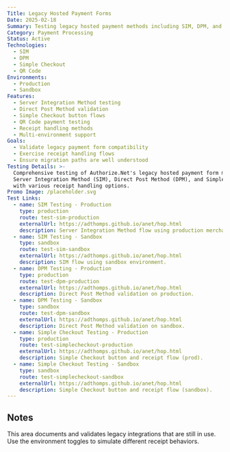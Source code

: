 ```yaml
---
Title: Legacy Hosted Payment Forms
Date: 2025-02-18
Summary: Testing legacy hosted payment methods including SIM, DPM, and Simple Checkout.
Category: Payment Processing
Status: Active
Technologies:
  - SIM
  - DPM
  - Simple Checkout
  - QR Code
Environments:
  - Production
  - Sandbox
Features:
  - Server Integration Method testing
  - Direct Post Method validation
  - Simple Checkout button flows
  - QR Code payment testing
  - Receipt handling methods
  - Multi-environment support
Goals:
  - Validate legacy payment form compatibility
  - Exercise receipt handling flows
  - Ensure migration paths are well understood
Testing Details: >-
  Comprehensive testing of Authorize.Net's legacy hosted payment form methods including
  Server Integration Method (SIM), Direct Post Method (DPM), and Simple Checkout buttons
  with various receipt handling options.
Promo Image: /placeholder.svg
Test Links:
  - name: SIM Testing - Production
    type: production
    route: test-sim-production
    externalUrl: https://adthomps.github.io/anet/hop.html
    description: Server Integration Method flow using production merchant.
  - name: SIM Testing - Sandbox
    type: sandbox
    route: test-sim-sandbox
    externalUrl: https://adthomps.github.io/anet/hop.html
    description: SIM flow using sandbox environment.
  - name: DPM Testing - Production
    type: production
    route: test-dpm-production
    externalUrl: https://adthomps.github.io/anet/hop.html
    description: Direct Post Method validation on production.
  - name: DPM Testing - Sandbox
    type: sandbox
    route: test-dpm-sandbox
    externalUrl: https://adthomps.github.io/anet/hop.html
    description: Direct Post Method validation on sandbox.
  - name: Simple Checkout Testing - Production
    type: production
    route: test-simplecheckout-production
    externalUrl: https://adthomps.github.io/anet/hop.html
    description: Simple Checkout button and receipt flow (prod).
  - name: Simple Checkout Testing - Sandbox
    type: sandbox
    route: test-simplecheckout-sandbox
    externalUrl: https://adthomps.github.io/anet/hop.html
    description: Simple Checkout button and receipt flow (sandbox).
---
```


## Notes

This area documents and validates legacy integrations that are still in use. Use the environment toggles to simulate different receipt behaviors.
